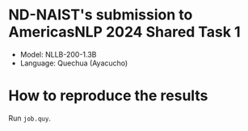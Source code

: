 # ND-NAIST's submission to AmericasNLP 2024 Shared Task 1
- Model: NLLB-200-1.3B
- Language: Quechua (Ayacucho)

# How to reproduce the results
Run `job.quy`.